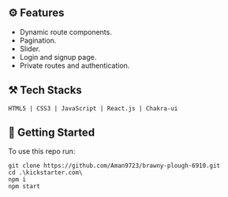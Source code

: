 ## ⚙️ Features

* Dynamic route components.
* Pagination.
* Slider.
* Login and signup page.
* Private routes and authentication.

## ⚒️ Tech Stacks

`HTML5 | CSS3 | JavaScript | React.js | Chakra-ui`

## 🚀 Getting Started

To use this repo run:
```
git clone https://github.com/Aman9723/brawny-plough-6910.git
cd .\kickstarter.com\
npm i
npm start
```
